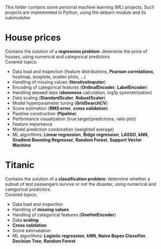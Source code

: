 This folder contains some personal machine learning (ML) projects. Such projects are implemented in Python, using the sklearn module and its submodules

# House prices
Contains the solution of a **regression problem**: determine the price of houses, using numerical and categorical predictors</br>
Covered topics:
 * Data load and inspection (feature distributions, **Pearson correlations**, heatmap, boxplots, scatter plots, ...)
 * Handling of missing values (**IterativeImputer**)
 * Encoding of categorical features (**OrdinalEncoder**, **LabelEncoder**)
 * Handling skewed data (**skewness** calculation, log1p symmetrization)
 * Data scaling (**StandardScaler**, **RobustScaler**)
 * Model hyperparameter tuning (**GridSearchCV**)
 * Score estimation (**RMS error**, **cross validation**)
 * Pipeline construction (**Pipeline**)
 * Performance visualization (true target/predictions, ratio plot)
 * Feature importance
 * Model prediction combination (weighted average)
 * ML algorithms: **Linear regression**, **Ridge regression**, **LASSO**, **kNN**, **Gradient Boosting Regressor**, **Random Forest**, **Support Vector Machine**

# Titanic
Contains the solution of a **classification problem**: determine whether a subset of test passengers survive or not the disaster, using numerical and categorical predictors.</br>
Covered topics:
 * Data load and inspection
 * Handling of **missing values**
 * Handling of categorical features (**OneHotEncoder**)
 * Data **scaling**
 * **Cross validation**
 * Score estimatation
 * ML algorithms: **Logistic regression**, **kNN**, **Naive Bayes Classifier**, **Decision Tree**, **Random Forest**
